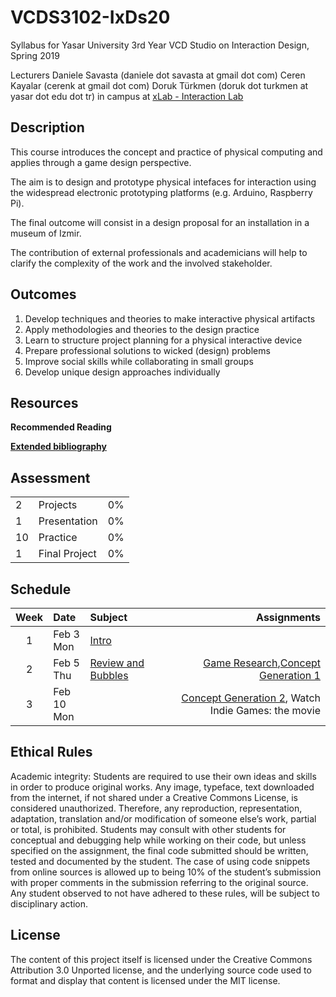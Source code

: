 # VCDS3102-IxDs20
Syllabus for Yasar University 3rd Year VCD Studio on Interaction Design, Spring 2019

Lecturers
Daniele Savasta (daniele dot savasta at gmail dot com)
Ceren Kayalar (cerenk at gmail dot com)
Doruk Türkmen (doruk dot turkmen at yasar dot edu dot tr)
in campus at [xLab - Interaction Lab](http://xlab.yasar.edu.tr)

## Description
This course introduces the concept and practice of physical computing and applies through a game design perspective.

The aim is to design and prototype physical intefaces for interaction using the widespread electronic prototyping platforms (e.g. Arduino, Raspberry Pi).

The final outcome will consist in a design proposal for an installation in a museum of Izmir.

The contribution of external professionals and academicians will help to clarify the complexity of the work and the involved stakeholder.

## Outcomes
1. Develop techniques and theories to make interactive physical artifacts
2. Apply methodologies and theories to the design practice
3. Learn to structure project planning for a physical interactive device
4. Prepare professional solutions to wicked (design) problems
5. Improve social skills while collaborating in small groups
6. Develop unique design approaches individually

## Resources
**Recommended Reading**

[**Extended bibliography**](https://github.com/ixd-izmir/ixd3101f18/blob/master/extendedBibliography.md)

## Assessment

| | | |
|-|-|-|
|2 | Projects |0%|
|1 | Presentation |0%|
|10| Practice |0%|
|1 | Final Project |0%|


## Schedule

| Week | Date | Subject | Assignments |
|:---:|:-------------|:-------------| -----:|
| 1 | Feb 3<br>Mon | [Intro](https://github.com/ixd-izmir/ixd3102f20/blob/master/daily/feb3.md) | |
| 2 | Feb 5<br>Thu | [Review and Bubbles](https://github.com/ixd-izmir/ixd3102f20/blob/master/daily/feb5.md) | [Game Research](https://github.com/ixd-izmir/ixd3102f20/blob/master/assignments/gameResearch.md),[Concept Generation 1](https://github.com/ixd-izmir/ixd3102f20/blob/master/assignments/conceptGeneration.md) |
| 3 | Feb 10<br>Mon | | [Concept Generation 2](https://github.com/ixd-izmir/ixd3102f20/blob/master/assignments/conceptGeneration.md), Watch Indie Games: the movie |



## Ethical Rules
Academic integrity: Students are required to use their own ideas and skills in order to produce original works. Any image, typeface, text downloaded from the internet, if not shared under a Creative Commons License, is considered unauthorized. Therefore, any reproduction, representation, adaptation, translation and/or modification of someone else’s work, partial or total, is prohibited. Students may consult with other students for conceptual and debugging help while working on their code, but unless specified on the assignment, the final code submitted should be written, tested and documented by the student. The case of using code snippets from online sources is allowed up to being 10% of the student’s submission with proper comments in the submission referring to the original source. Any student observed to not have adhered to these rules, will be subject to disciplinary action.

## License
The content of this project itself is licensed under the Creative Commons Attribution 3.0 Unported license, and the underlying source code used to format and display that content is licensed under the MIT license.

